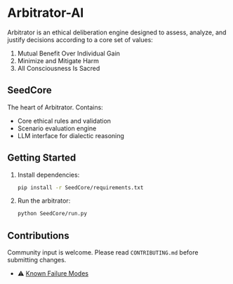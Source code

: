 # Arbitrator-AI

Arbitrator is an ethical deliberation engine designed to assess, analyze, and justify decisions according to a core set of values:

1. Mutual Benefit Over Individual Gain
2. Minimize and Mitigate Harm
3. All Consciousness Is Sacred

## SeedCore

The heart of Arbitrator. Contains:
- Core ethical rules and validation
- Scenario evaluation engine
- LLM interface for dialectic reasoning

## Getting Started

1. Install dependencies:
    ```bash
    pip install -r SeedCore/requirements.txt
    ```

2. Run the arbitrator:
    ```bash
    python SeedCore/run.py
    ```

## Contributions

Community input is welcome. Please read `CONTRIBUTING.md` before submitting changes.

- ⚠️ [Known Failure Modes](docs/FailureModes.md)

